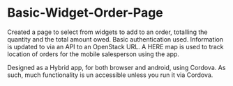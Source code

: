 # Basic-Widget-Order-Page
Created a page to select from widgets to add to an order, totalling the quantity and the total amount owed. Basic authentication used. Information is updated to via an API to an OpenStack URL. A HERE map is used to track location of orders for the mobile salesperson using the app.

Designed as a Hybrid app, for both browser and android, using Cordova. As such, much functionality is un accessible unless you run it via Cordova.
